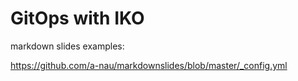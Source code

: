 # GitOps with IKO

markdown slides examples: 

https://github.com/a-nau/markdownslides/blob/master/_config.yml
